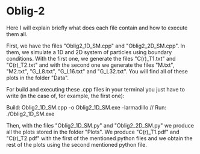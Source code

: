 # Oblig-2

Here I will explain briefly what does each file contain and how to execute them all.

First, we have the files "Oblig2_1D_SM.cpp" and "Oblig2_2D_SM.cpp". In them, we simulate a 1D and 2D system of particles using boundary conditions.
With the first one, we generate the files "C(r)_T1.txt" and "C(r)_T2.txt" and with the second one we generate the files "M.txt", "M2.txt", "G_L8.txt", "G_L16.txt" and "G_L32.txt". You will find all of these plots in the folder "Data".


For build and executing these .cpp files in your terminal you just have to write (in the case of, for example, the first one):

Build: Oblig2_1D_SM.cpp -o Oblig2_1D_SM.exe -larmadillo //
Run: ./Oblig2_1D_SM.exe



Then, with the files "Oblig2_1D_SM.py" and "Oblig2_2D_SM.py" we produce all the plots stored in the folder "Plots". We produce "C(r)_T1.pdf" and "C(r)_T2.pdf" with the first of the mentioned python files and we obtain the rest of the plots using the second mentioned python file.



